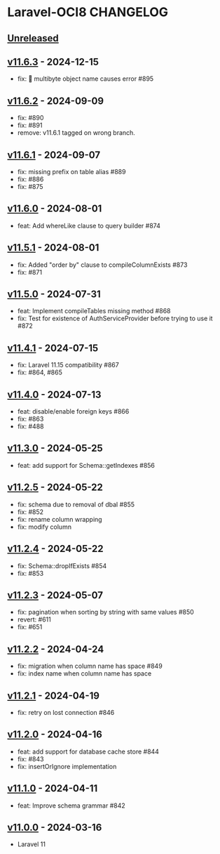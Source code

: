 # Laravel-OCI8 CHANGELOG

## [Unreleased](https://github.com/yajra/laravel-oci8/compare/master...10.x)

## [v11.6.3](https://github.com/yajra/laravel-oci8/compare/v11.6.2...v11.6.3) - 2024-12-15

- fix: 🐛 multibyte object name causes error #895

## [v11.6.2](https://github.com/yajra/laravel-oci8/compare/v11.6.1...v11.6.2) - 2024-09-09

- fix: #890
- fix: #891
- remove: v11.6.1 tagged on wrong branch.

## [v11.6.1](https://github.com/yajra/laravel-oci8/compare/v11.6.0...v11.6.1) - 2024-09-07

- fix: missing prefix on table alias #889
- fix: #886
- fix: #875

## [v11.6.0](https://github.com/yajra/laravel-oci8/compare/v11.5.1...v11.6.0) - 2024-08-01

- feat: Add whereLike clause to query builder #874

## [v11.5.1](https://github.com/yajra/laravel-oci8/compare/v11.5.0...v11.5.1) - 2024-08-01

- fix: Added "order by" clause to compileColumnExists #873
- fix: #871

## [v11.5.0](https://github.com/yajra/laravel-oci8/compare/v11.4.1...v11.5.0) - 2024-07-31

- feat: Implement compileTables missing method #868
- fix: Test for existence of AuthServiceProvider before trying to use it #872

## [v11.4.1](https://github.com/yajra/laravel-oci8/compare/v11.4.0...v11.4.1) - 2024-07-15

- fix: Laravel 11.15 compatibility #867
- fix: #864, #865

## [v11.4.0](https://github.com/yajra/laravel-oci8/compare/v11.3.0...v11.4.0) - 2024-07-13

- feat: disable/enable foreign keys #866
- fix: #863 
- fix: #488

## [v11.3.0](https://github.com/yajra/laravel-oci8/compare/v11.2.5...v11.3.0) - 2024-05-25

- feat: add support for Schema::getIndexes #856

## [v11.2.5](https://github.com/yajra/laravel-oci8/compare/v11.2.4...v11.2.5) - 2024-05-22

- fix: schema due to removal of dbal #855
- fix: #852
- fix: rename column wrapping
- fix: modify column

## [v11.2.4](https://github.com/yajra/laravel-oci8/compare/v11.2.3...v11.2.4) - 2024-05-22

- fix: Schema::dropIfExists #854
- fix: #853

## [v11.2.3](https://github.com/yajra/laravel-oci8/compare/v11.2.2...v11.2.3) - 2024-05-07

- fix: pagination when sorting by string with same values #850
- revert: #611
- fix: #651

## [v11.2.2](https://github.com/yajra/laravel-oci8/compare/v11.2.1...v11.2.2) - 2024-04-24

- fix: migration when column name has space #849
- fix: index name when column name has space

## [v11.2.1](https://github.com/yajra/laravel-oci8/compare/v11.2.0...v11.2.1) - 2024-04-19

- fix: retry on lost connection #846

## [v11.2.0](https://github.com/yajra/laravel-oci8/compare/v11.1.0...v11.2.0) - 2024-04-16

- feat: add support for database cache store #844
- fix: #843 
- fix: insertOrIgnore implementation 

## [v11.1.0](https://github.com/yajra/laravel-oci8/compare/v11.0.0...v11.1.0) - 2024-04-11

- feat: Improve schema grammar #842

## [v11.0.0](https://github.com/yajra/laravel-oci8/compare/10.x...v11.0.0) - 2024-03-16

- Laravel 11

